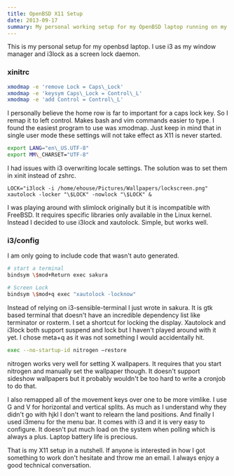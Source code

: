 ```yaml
---
title: OpenBSD X11 Setup
date: 2013-09-17
summary: My personal working setup for my OpenBSD laptop running on my Thinkpad x230.
---
```


This is my personal setup for my openbsd laptop. I use i3 as my window manager
and i3lock as a screen lock daemon.

### xinitrc

``` bash
xmodmap -e 'remove Lock = Caps\_Lock'
xmodmap -e 'keysym Caps\_Lock = Control\_L'
xmodmap -e 'add Control = Control\_L'
```

I personally believe the home row is far to important for a caps lock
key. So I remap it to left control. Makes bash and vim commands easier
to type. I found the easiest program to use was xmodmap. Just keep in
mind that in single user mode these settings will not take effect as X11
is never started.

``` bash
export LANG="en\_US.UTF-8"
export MM\_CHARSET="UTF-8"
```

I had issues with i3 overwriting locale settings. The solution was to
set them in xinit instead of zshrc.

```
LOCK="i3lock -i /home/ehouse/Pictures/Wallpapers/lockscreen.png"
xautolock -locker "\$LOCK" -nowlock "\$LOCK" &
```

I was playing around with slimlock originally but it is incompatible
with FreeBSD. It requires specific libraries only available in the Linux
kernel. Instead I decided to use i3lock and xautolock. Simple, but works
well.

### i3/config

I am only going to include code that wasn't auto generated.

``` bash
# start a terminal
bindsym \$mod+Return exec sakura

# Screen Lock
bindsym \$mod+q exec "xautolock -locknow"
```

Instead of relying on i3-sensible-terminal I just wrote in sakura. It is
gtk based terminal that doesn't have an incredible dependency list like
terminator or roxterm. I set a shortcut for locking the display.
Xautolock and i3lock both support suspend and lock but I haven't played
around with it yet. I chose meta+q as it was not something I would
accidentally hit.

``` bash
exec --no-startup-id nitrogen –restore
```

nitrogen works very well for setting X wallpapers. It requires that you
start nitrogen and manually set the wallpaper though. It doesn't support
sideshow wallpapers but it probably wouldn't be too hard to write a
cronjob to do that.

I also remapped all of the movement keys over one to be more vimlike. I
use G and V for horizontal and vertical splits. As much as I understand
why they didn't go with hjkl I don't want to relearn the land positions.
And finally I used i3menu for the menu bar. It comes with i3 and it is
very easy to configure. It doesn't put much load on the system when
polling which is always a plus. Laptop battery life is precious.

That is my X11 setup in a nutshell. If anyone is interested in how I got
something to work don't hesitate and throw me an email. I always enjoy a
good technical conversation.
